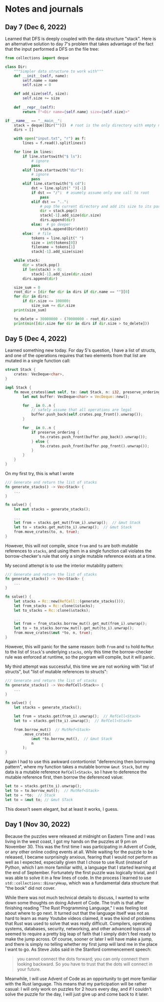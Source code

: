 # Notes and journals

## Day 7 (Dec 6, 2022)
Learned that DFS is deeply coupled with the data structure "stack". Here is an alternative solution to day 7's problem that takes advantage of the fact that the input performed a DFS on the file tree:

```python
from collections import deque

class Dir:
    """Simpler data structure to work with"""
    def __init__(self, name):
        self.name = name
        self.size = 0

    def add_size(self, size):
        self.size += size
    
    def __repr__(self):
        return f"<Dir name={self.name} size={self.size}>"

if __name__ == "__main__":
    stack = deque([Dir("")])  # root is the only directory with empty name
    dirs = []

    with open("input.txt", "r") as f:
        lines = f.read().splitlines()

    for line in lines:
        if line.startswith("$ ls"):
            # ignore
            pass
        elif line.startswith("dir"):
            # ignore
            pass
        elif line.startswith("$ cd"):
            dst = line.split(" ")[-1]
            if dst == "/":  # asumely assume only one call to root
                pass
            elif dst == "..":
                # pop the current directory and add its size to its parent
                dir = stack.pop()
                stack[-1].add_size(dir.size)
                dirs.append(dir)
            else:  # go deeper
                stack.append(Dir(dst))
        else:  # file
            tokens = line.split(" ")
            size = int(tokens[0])
            filename = tokens[1]
            stack[-1].add_size(size)

    while stack:
        dir = stack.pop()
        if len(stack) > 0:
            stack[-1].add_size(dir.size)
        dirs.append(dir)

    size_sum = 0
    root_dir = [dir for dir in dirs if dir.name == ""][0]
    for dir in dirs:
        if dir.size <= 100000:
            size_sum += dir.size
    print(size_sum)

    to_delete = 30000000 - (70000000 - root_dir.size)
    print(min([dir.size for dir in dirs if dir.size > to_delete]))
```

## Day 5 (Dec 4, 2022)
Learned something new today. For day 5's question, I have a list of structs, and one of the operations requires that two elements from that list are mutated in a single function call:

```rust
struct Stack {
    crates: VecDeque<char>,
}

impl Stack {
    fn move_crates(&mut self, to: &mut Stack, n: i32, preserve_ordering: bool) {
        let mut buffer: VecDeque<char> = VecDeque::new();

        for _ in 0..n {
            // safely assume that all operations are legal
            buffer.push_back(self.crates.pop_front().unwrap());
        }

        for _ in 0..n {
            if preserve_ordering {
                to.crates.push_front(buffer.pop_back().unwrap());
            } else {
                to.crates.push_front(buffer.pop_front().unwrap());
            }
        }
    }
}
```

On my first try, this is what I wrote

```rust
/// Generate and return the list of stacks
fn generate_stacks() -> Vec<Stack> {
    ...
}

fn solve() {
    let mut stacks = generate_stacks();

    ...
    let from = stacks.get_mut(from_i).unwrap();  // &mut Stack
    let to = stacks.get_mut(to_i).unwrap();  // &mut Stack
    from.move_crates(to, n, true);
}
```

However, this will not compile, since `from` and `to` are both mutable references to `stacks`, and using them in a single function call violates the borrow-checker's rule that only a single mutable reference exists at a time.

My second attempt is to use the interior mutability pattern:

```rust
/// Generate and return the list of stacks
fn generate_stacks() -> Vec<Stack> {
    ...
}

fn solve() {
    let stacks = Rc::new(RefCell::(generate_stacks()));
    let from_stacks = Rc::clone(&stacks);
    let to_stacks = Rc::clone(&stacks);

    ...
    let from = from_stacks.borrow_mut().get_mut(from_i).unwrap();
    let to = to_stacks.borrow_mut().get_mut(to_i).unwrap();
    from.move_crates(&mut *to, n, true);
}
```

However, this will panic for the same reason: both `from` and `to` hold `RefMut` to the list of `Stack`'s underlying `stacks`, only this time the borrow-checker rule was enforced at runtime, so the program will compile, but it will panic.

My third attempt was successful, this time we are not working with "list of structs", but "list of mutable references to structs":

```rust
/// Generate and return the list of stacks
fn generate_stacks() -> Vec<RefCell<Stack>> {
    ...
}

fn solve() {
    let stacks = generate_stacks();

    let from = stacks.get(from_i).unwrap();  // RefCell<Stack>
    let to = stacks.get(to_i).unwrap();  // RefCell<Stack>

    from.borrow_mut()  // MutRef<Stack>
        .move_crates(
            &mut *to.borrow_mut(),  // &mut Stack
            n
        );
}
```

Again I had to use this awkward contortionist "deferencing then borrowing pattern", where my function takes a mutable borrow `&mut Stack`, but my data is a mutable reference `RefCell<Stack>`, so I have to deference the mutable reference first, then borrow the deferenced value:

```rust
let to = stacks.get(to_i).unwrap();
let to = to.borrow_mut();  // MutRef<Stack>
let to = *to;  // Stack
let to = &mut to; // &mut STack
```

This doesn't seem elegant, but at least it works, I guess.

## Day 1 (Nov 30, 2022)
Because the puzzles were released at midnight on Eastern Time and I was living in the west coast, I got my hands on the puzzles at 9 pm on November 30. This was the first time I was participating in Advent of Code, or any other online coding events at all. While waiting for the puzzle to be released, I became surprisingly anxious, fearing that I would not perform as well as I expected, especially given that I chose to use Rust (instead of Python, which I am more familiar with), a language that I started learning at the end of September. Fortunately the first puzzle was logically trivial, and I was able to solve it in a few lines of code. In the process I learned to use `std::collections::BinaryHeap`, which was a fundamental data structure that "the book" did not cover.

While there was not much technical details to discuss, I wanted to write down some thoughts on doing Advent of Code. The truth is that after finishing reading "The Rust Programming Language," I was feeling lost about where to go next. It turned out that the language itself was not as hard to learn as many Youtube videos claimed, it was the kind of problems that Rust was used to solve that was really difficult. Compilers, operating systems, databases, security, networking, and other advanced topics all seemed to require a pretty big leap of faith that I simply didn't feel ready to make the jump across. Of course, sooner or later I will have make a jump, and there is simply no telling whether my first jump will land me in the place I want to go. As Steve Jobs said in the Stanford commencement speech:

> you cannot connect the dots forward; you can only connect them looking backward. So you have to trust that the dots will connect in your future.

Meanwhile, I will use Advent of Code as an opportunity to get more familiar with the Rust language. This means that my participation will be rather casual: I will only work on puzzles for 2 hours every day, and if I couldn't solve the puzzle for the day, I will just give up and come back to it later.